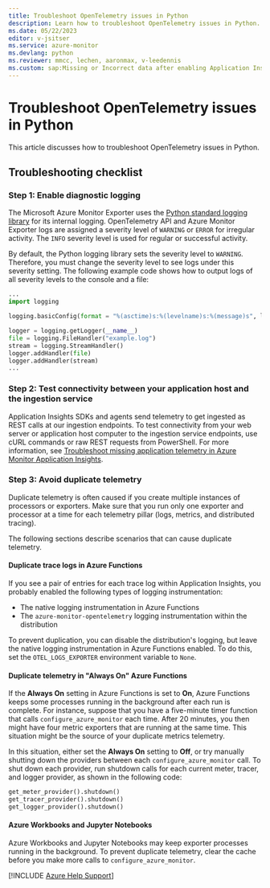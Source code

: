 ```yaml
---
title: Troubleshoot OpenTelemetry issues in Python
description: Learn how to troubleshoot OpenTelemetry issues in Python. View known issues that involve Azure Monitor OpenTelemetry Exporters.
ms.date: 05/22/2023
editor: v-jsitser
ms.service: azure-monitor
ms.devlang: python
ms.reviewer: mmcc, lechen, aaronmax, v-leedennis
ms.custom: sap:Missing or Incorrect data after enabling Application Insights in Azure Portal
---
```


# Troubleshoot OpenTelemetry issues in Python

This article discusses how to troubleshoot OpenTelemetry issues in Python.

## Troubleshooting checklist

### Step 1: Enable diagnostic logging

The Microsoft Azure Monitor Exporter uses the [Python standard logging library](https://docs.python.org/3/library/logging.html) for its internal logging. OpenTelemetry API and Azure Monitor Exporter logs are assigned a severity level of `WARNING` or `ERROR` for irregular activity. The `INFO` severity level is used for regular or successful activity.

By default, the Python logging library sets the severity level to `WARNING`. Therefore, you must change the severity level to see logs under this severity setting. The following example code shows how to output logs of all severity levels to the console and a file:

```python
...
import logging

logging.basicConfig(format = "%(asctime)s:%(levelname)s:%(message)s", level = logging.DEBUG)

logger = logging.getLogger(__name__)
file = logging.FileHandler("example.log")
stream = logging.StreamHandler()
logger.addHandler(file)
logger.addHandler(stream)
...
```

### Step 2: Test connectivity between your application host and the ingestion service

Application Insights SDKs and agents send telemetry to get ingested as REST calls at our ingestion endpoints. To test connectivity from your web server or application host computer to the ingestion service endpoints, use cURL commands or raw REST requests from PowerShell. For more information, see [Troubleshoot missing application telemetry in Azure Monitor Application Insights](investigate-missing-telemetry.md).

### Step 3: Avoid duplicate telemetry

Duplicate telemetry is often caused if you create multiple instances of processors or exporters. Make sure that you run only one exporter and processor at a time for each telemetry pillar (logs, metrics, and distributed tracing).

The following sections describe scenarios that can cause duplicate telemetry.

#### Duplicate trace logs in Azure Functions

If you see a pair of entries for each trace log within Application Insights, you probably enabled the following types of logging instrumentation:

- The native logging instrumentation in Azure Functions
- The `azure-monitor-opentelemetry` logging instrumentation within the distribution

To prevent duplication, you can disable the distribution's logging, but leave the native logging instrumentation in Azure Functions enabled. To do this, set the `OTEL_LOGS_EXPORTER` environment variable to `None`.

#### Duplicate telemetry in "Always On" Azure Functions

If the **Always On** setting in Azure Functions is set to **On**, Azure Functions keeps some processes running in the background after each run is complete. For instance, suppose that you have a five-minute timer function that calls `configure_azure_monitor` each time. After 20 minutes, you then might have four metric exporters that are running at the same time. This situation might be the source of your duplicate metrics telemetry.

In this situation, either set the **Always On** setting to **Off**, or try manually shutting down the providers between each `configure_azure_monitor` call. To shut down each provider, run shutdown calls for each current meter, tracer, and logger provider, as shown in the following code:

```python
get_meter_provider().shutdown()
get_tracer_provider().shutdown()
get_logger_provider().shutdown()
```

#### Azure Workbooks and Jupyter Notebooks

Azure Workbooks and Jupyter Notebooks may keep exporter processes running in the background. To prevent duplicate telemetry, clear the cache before you make more calls to `configure_azure_monitor`.

[!INCLUDE [Azure Help Support](../../../includes/azure-help-support.md)]

